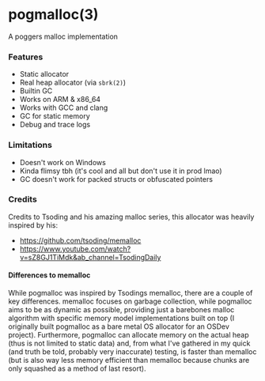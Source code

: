 # pogmalloc(3)

A poggers malloc implementation

### Features

* Static allocator
* Real heap allocator (via `sbrk(2)`)
* Builtin GC
* Works on ARM & x86_64
* Works with GCC and clang 
* GC for static memory
* Debug and trace logs

### Limitations

* Doesn't work on Windows
* Kinda flimsy tbh (it's cool and all but don't use it in prod lmao)
* GC doesn't work for packed structs or obfuscated pointers

### Credits

Credits to Tsoding and his amazing malloc series, this allocator was heavily inspired by his:
* https://github.com/tsoding/memalloc
* https://www.youtube.com/watch?v=sZ8GJ1TiMdk&ab_channel=TsodingDaily

#### Differences to memalloc

While pogmalloc was inspired by Tsodings memalloc, there are a couple of key differences. memalloc focuses on garbage collection, while 
pogmalloc aims to be as dynamic as possible, providing just a barebones malloc algorithm with specific memory model implementations built 
on top (I originally built pogmalloc as a bare metal OS allocator for an OSDev project). Furthermore, pogmalloc can allocate memory on the actual heap (thus is not limited to static data) and, from what I've gathered
in my quick (and truth be told, probably very inaccurate) testing, is faster than memalloc (but is also way less memory efficient than memalloc because 
chunks are only squashed as a method of last resort).

